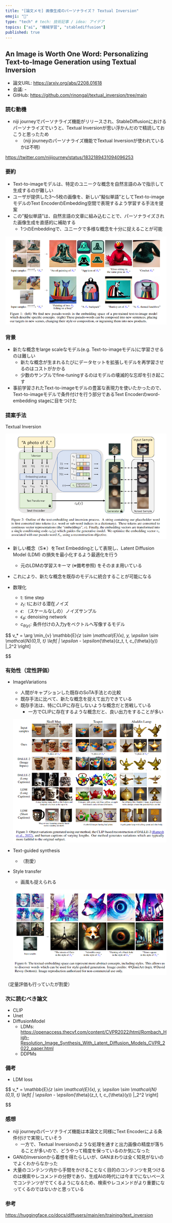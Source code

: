 ```yaml
---
title: "[論文メモ] 画像生成のパーソナライズ？ Textual Inversion"
emoji: "📝"
type: "tech" # tech: 技術記事 / idea: アイデア
topics: ["ai", "機械学習", "stablediffusion"]
published: true
---
```


## An Image is Worth One Word: Personalizing Text-to-Image Generation using Textual Inversion

- 論文URL: https://arxiv.org/abs/2208.01618
- 会議: -
- GitHub: https://github.com/rinongal/textual_inversion/tree/main

### 読む動機

- niji journeyでパーソナライズ機能がリリースされ、StableDiffusionにおけるパーソナライズでいうと、Textual Inversionが思い浮かんだので精読しておこうと思ったため
    - （niji journeyのパーソナライズ機能でTextual Inversionが使われているかは不明）

https://twitter.com/nijijourney/status/1832189431094096253

### 要約

- Text-to-imageモデルは、特定のユニークな概念を自然言語のみで指示して生成するのが難しい
- ユーザが提供した3〜5枚の画像を、新しい”擬似単語”としてText-to-imageモデルのText EncoderのEmbedding空間で表現するよう学習する手法を提案
- この”擬似単語”は、自然言語の文章に組み込むことで、パーソナライズされた画像生成を直感的に補助する
    - 1つのEmbeddingで、ユニークで多様な概念を十分に捉えることが可能

![abst](/images/textual-inversion/abst.png)

### 背景

- 新たな概念をlarge scaleなモデル(e.g. Text-to-imageモデル)に学習させるのは難しい
    - 新たな概念が生まれるたびにデータセットを拡張しモデルを再学習させるのはコストがかかる
    - 少数のサンプルでfine-tuningするのはモデルの壊滅的な忘却を引き起こす
- 事前学習されたText-to-imageモデルの豊富な表現力を使いたかったので、Text-to-imageモデルで条件付けを行う部分であるText Encoderのword-embedding stageに目をつけた

### 提案手法

Textual Inversion

![architecture](/images/textual-inversion/architecture.png)

- 新しい概念（S∗）をText Embeddingとして表現し、Latent Diffusion Model (LDM) の損失を最小化するよう最適化を行う
    - 元のLDMの学習スキーマ (※備考参照) をそのまま用いている
- これにより、新たな概念を既存のモデルに統合することが可能になる

- 数理化
    - t: time step
    - $z_{t}$: tにおける潜在ノイズ
    - $\epsilon$: （スケールなしの）ノイズサンプル
    - $\epsilon_{\theta}$: denoising network
    - $c_{\theta (y)}$: 条件付けの入力yをベクトルへ写像するモデル

$$
v_* = \arg \min_{v} \mathbb{E}_{z \sim \mathcal{E}(x), y, \epsilon \sim \mathcal{N}(0,1), t} \left[ \| \epsilon - \epsilon_{\theta}(z_t, t, c_{\theta}(y)) \|_2^2 \right]

$$

### 有効性（定性評価）

- ImageVariations
    - 人間がキャプションした既存のSoTA手法との比較
    - 既存手法に比べて、新たな概念を捉えて出力できている
    - 既存手法は、特にCLIPに存在しないような概念だと苦戦している
        - 一方でCLIPに存在するような概念だと、良い出力をすることが多い

    ![result_image_variations](/images/textual-inversion/result_image_variations.png)

- Text-guided synthesis
    - （割愛）
- Style transfer
    - 画風も捉えられる

    ![result_style_transfer](/images/textual-inversion/result_style_transfer.png)

（定量評価も行っていたが割愛）

### 次に読むべき論文

- CLIP
- Unet
- DiffusionModel
    - LDMs: https://openaccess.thecvf.com/content/CVPR2022/html/Rombach_High-Resolution_Image_Synthesis_With_Latent_Diffusion_Models_CVPR_2022_paper.html
    - DDPMs

### 備考

- LDM loss

$$
v_* = \mathbb{E}_{z \sim \mathcal{E}(x), y, \epsilon \sim \mathcal{N}(0,1), t} \left[ \| \epsilon - \epsilon_{\theta}(z_t, t, c_{\theta}(y)) \|_2^2 \right]

$$

### 感想

- niji journeyのパーソナライズ機能は本論文と同様にText Encoderによる条件付けで実現していそう
    - 一方で、Textual Inversionのような処理を通すと出力画像の精度が落ちることが多いので、どうやって精度を保っているのか気になった
- GANのInversionから着想を得たらしいが、GANまわりは全く知見がないのでよくわからなかった
- 大量のコンテンツ内から手間をかけることなく目的のコンテンツを見つけるのは検索やレコメンドの分野であり、生成AIの時代には今までにないペースでコンテンツがでてくるようになるため、検索やレコメンドがより重要になってくるのではないかと思っている

### 参考

https://huggingface.co/docs/diffusers/main/en/training/text_inversion
